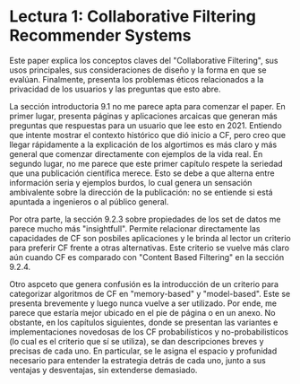 # Lectura 1: Collaborative Filtering Recommender Systems

Este paper explica los conceptos claves del "Collaborative Filtering", sus usos principales, sus consideraciones de diseño y la forma en que se evalúan. Finalmente, presenta los problemas éticos relacionados a la privacidad de los usuarios y las preguntas que esto abre.

La sección introductoria 9.1 no me parece apta para comenzar el paper. En primer lugar, presenta páginas y aplicaciones arcaicas que generan más preguntas que respuestas para un usuario que lee esto en 2021. Entiendo que intente mostrar el contexto histórico que dió inicio a CF, pero creo que llegar rápidamente a la explicación de los algortimos es más claro y más general que comenzar directamente con ejemplos de la vida real. En segundo lugar, no me parece que este primer capítulo respete la seriedad que una publicación científica merece. Esto se debe a que alterna entre información seria y ejemplos burdos, lo cual genera un sensación ambivalente sobre la dirección de la publicación: no se entiende si está apuntada a ingenieros o al público general.

Por otra parte, la sección 9.2.3 sobre propiedades de los set de datos me parece mucho más "insightfull". Permite relacionar directamente las capacidades de CF son posbiles aplicaciones y le brinda al lector un criterio para preferir CF frente a otras alternativas. Este criterio se vuelve más claro aún cuando CF es comparado con "Content Based Filtering" en la sección 9.2.4.

Otro aspceto que genera confusión es la introducción de un criterio para categorizar algoritmos de CF en "memory-based" y "model-based". Este se presenta brevemente y luego nunca vuelve a ser utilizado. Por ende, me parece que estaría mejor ubicado en el pie de página o en un anexo. No obstante, en los capítulos siguientes, donde se presentan las variantes e implementaciones novedosas de los CF probabilísticos y no-probabilisticos (lo cual es el criterio que sí se utiliza), se dan descripciones breves y precisas de cada uno. En particular, se le asigna el espacio y profunidad necesario para entender la estrategia detrás de cada uno, junto a sus ventajas y desventajas, sin extenderse demasiado.
